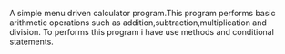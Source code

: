 A simple menu driven calculator program.This program performs basic arithmetic operations such as addition,subtraction,multiplication and division.
To performs this program i have use methods and conditional statements.
